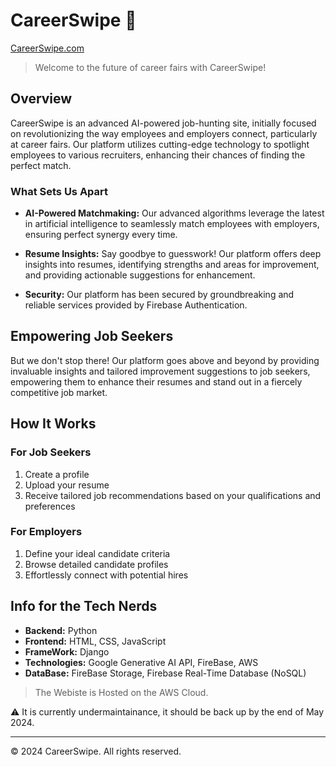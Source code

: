 # CareerSwipe 🚀                                                                                                         

[CareerSwipe.com](http://3.15.214.74:8000/)

> Welcome to the future of career fairs with CareerSwipe!

## Overview

CareerSwipe is an advanced AI-powered job-hunting site, initially focused on revolutionizing the way employees and employers connect, particularly at career fairs. Our platform utilizes cutting-edge technology to spotlight employees to various recruiters, enhancing their chances of finding the perfect match.

### What Sets Us Apart

- **AI-Powered Matchmaking:** Our advanced algorithms leverage the latest in artificial intelligence to seamlessly match employees with employers, ensuring perfect synergy every time.

- **Resume Insights:** Say goodbye to guesswork! Our platform offers deep insights into resumes, identifying strengths and areas for improvement, and providing actionable suggestions for enhancement.

- **Security:** Our platform has been secured by groundbreaking and reliable services provided by Firebase Authentication.

## Empowering Job Seekers

But we don't stop there! Our platform goes above and beyond by providing invaluable insights and tailored improvement suggestions to job seekers, empowering them to enhance their resumes and stand out in a fiercely competitive job market.

## How It Works

### For Job Seekers

1. Create a profile
2. Upload your resume
3. Receive tailored job recommendations based on your qualifications and preferences

### For Employers

1. Define your ideal candidate criteria
2. Browse detailed candidate profiles
3. Effortlessly connect with potential hires

## Info for the Tech Nerds

- **Backend:** Python
- **Frontend:** HTML, CSS, JavaScript
- **FrameWork:** Django
- **Technologies:** Google Generative AI API, FireBase, AWS
- **DataBase:** FireBase Storage, Firebase Real-Time Database (NoSQL)

> The Webiste is Hosted on the AWS Cloud.

⚠️ It is currently undermaintainance, it should be back up by the end of May 2024.

---

© 2024 CareerSwipe. All rights reserved.
